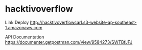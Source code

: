 # hacktivoverflow

Link Deploy http://hacktivoverflowcarl.s3-website-ap-southeast-1.amazonaws.com

API Documentation https://documenter.getpostman.com/view/9584273/SWTBfJFJ